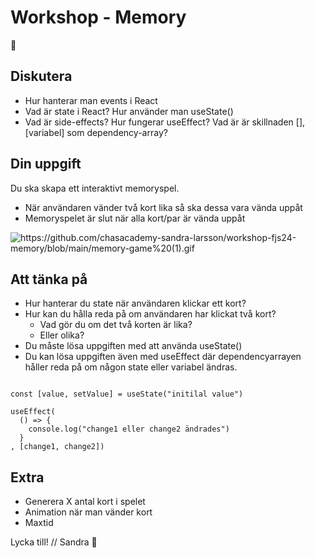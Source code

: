 # Workshop - Memory

👋 
## Diskutera

* Hur hanterar man events i React
* Vad är state i React? Hur använder man useState()
* Vad är side-effects? Hur fungerar useEffect? Vad är är skillnaden [], [variabel] som dependency-array?

## Din uppgift

Du ska skapa ett interaktivt memoryspel.

* När användaren vänder två kort lika så ska dessa vara vända uppåt
* Memoryspelet är slut när alla kort/par är vända uppåt


![https://github.com/chasacademy-sandra-larsson/workshop-fjs24-memory/blob/main/memory-game%20(1).gif
](https://github.com/chasacademy-sandra-larsson/workshop-fjs24-memory/blob/main/memory-game%20(1).gif)

## Att tänka på


* Hur hanterar du state när användaren klickar ett kort?
* Hur kan du hålla reda på om användaren har klickat två kort?
   - Vad gör du om det två korten är lika?
   - Eller olika?
* Du måste lösa uppgiften med att använda useState()
* Du kan lösa uppgiften även med useEffect där dependencyarrayen håller reda på 
  om någon state eller variabel ändras.

```

const [value, setValue] = useState("initilal value")

useEffect(
  () => {
    console.log("change1 eller change2 ändrades")
  }
, [change1, change2])

```

## Extra

* Generera X antal kort i spelet
* Animation när man vänder kort
* Maxtid
  

Lycka till!
// Sandra 🤩
	
